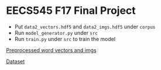 EECS545 F17 Final Project
=========================

* Put `data2_vectors.hdf5` and `data2_imgs.hdf5` under `corpus`  
* Run `model_generator.py` under `src`  
* Run `train.py` under `src` to train the model

[Preprocessed word vectors and imgs](https://drive.google.com/drive/folders/1E527cqnOZVZd-fb2GDEG7gnxkDaWk6Pv?usp=sharing)

[Dataset](https://drive.google.com/drive/folders/0BwJmB7alR-AvMHEtczZZN0EtdzQ)